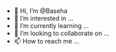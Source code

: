 - 👋 Hi, I’m @Baseha
- 👀 I’m interested in ...
- 🌱 I’m currently learning ...
- 💞️ I’m looking to collaborate on ...
- 📫 How to reach me ...

<!---
Baseha/Baseha is a ✨ special ✨ repository because its `README.md` (this file) appears on your GitHub profile.
You can click the Preview link to take a look at your changes.
--->
